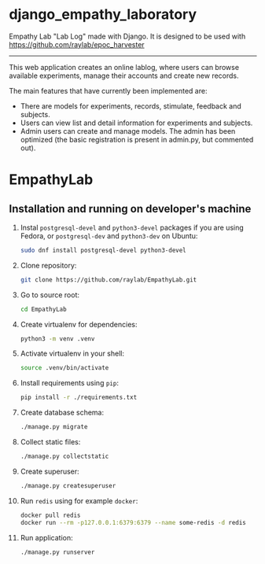 # django_empathy_laboratory
Empathy Lab "Lab Log" made with Django.
It is designed to be used with https://github.com/raylab/epoc_harvester

----

This web application creates an online lablog, where users can browse available experiments, manage their accounts and create new records.

The main features that have currently been implemented are:

* There are models for experiments, records, stimulate, feedback and subjects.
* Users can view list and detail information for experiments and subjects.
* Admin users can create and manage models. The admin has been optimized (the basic registration is present in admin.py, but commented out).


# EmpathyLab

Installation and running on developer's machine
-----------------------------------------------

1. Instal `postgresql-devel` and `python3-devel` packages if you are using Fedora, or `postgresql-dev` and `python3-dev` on Ubuntu:
    ```sh
    sudo dnf install postgresql-devel python3-devel
    ```
1. Clone repository:
    ```sh
    git clone https://github.com/raylab/EmpathyLab.git
    ```
1. Go to source root:
    ```sh
    cd EmpathyLab
    ```
1. Create virtualenv for dependencies:
    ```sh
    python3 -m venv .venv
    ```
1. Activate virtualenv in your shell:
    ```sh
    source .venv/bin/activate
    ```
1. Install requirements using `pip`:
    ```sh
    pip install -r ./requirements.txt
    ```
1. Create database schema:
    ```sh
    ./manage.py migrate
    ```
1. Collect static files:
    ```sh
    ./manage.py collectstatic
    ```
1. Create superuser:
    ```sh
    ./manage.py createsuperuser
    ```
1. Run `redis` using for example `docker`:
    ```sh
    docker pull redis
    docker run --rm -p127.0.0.1:6379:6379 --name some-redis -d redis
    ```
1. Run application:
    ```sh
    ./manage.py runserver
    ```
